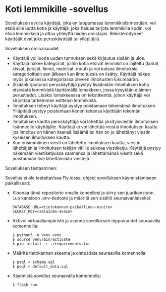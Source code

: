 # Koti lemmikille -sovellus

Sovelluksen avulla käyttäjä, joka on luopumassa lemmikkieläimestään, voi etsiä sille uutta kotia ja käyttäjä, joka haluaa tarjota lemmikille kodin, voi etsiä lemmikkejä ja ottaa yhteyttä niiden omistajiin. Rekisteröityneet käyttäjät ovat joko peruskäyttäjiä tai ylläpitäjiä.

Sovelluksen ominaisuudet:
* Käyttäjä voi luoda uuden tunnuksen sekä kirjautua sisään ja ulos.
* Käyttäjä näkee kategoriat, joihin kotia etsivät lemmikit on lajiteltu (koirat, kissat, jyrsijät, linnut, matelijat, muut) ja voi katsoa ilmoituksia kategorioittain sen jälkeen kun ilmoituksia on lisätty. Käyttäjä näkee myös jokaisessa kategoriassa olevien ilmoitusten lukumäärän.
* Sisäänkirjautunut peruskäyttäjä pystyy lisäämään ilmoituksen kotia etsivästä lemmikistä täyttämällä lomakkeen, jossa kysytään eläimen perustiedot. Lisäksi lomakkeessa on tekstikenttä, johon käyttäjä voi kirjoittaa tarkemman esittelyn lemmikistä.
* Ilmoituksen tehnyt käyttäjä pystyy poistamaan tekemänsä ilmoituksen. Ylläpitäjä pystyy poistamaan kenen tahansa käyttäjän tekemän ilmoituksen.
* Ilmoituksen kautta peruskäyttäjä voi lähettää yksityisviestin ilmoituksen lisänneelle käyttäjälle. Käyttäjä ei voi lähettää viestiä ilmoituksen kautta jos ilmoitus on hänen itsensä lisäämä tai hän on jo lähettänyt viestin kyseisen ilmoituksen kautta.
* Kun ensimmäinen viesti on lähetetty ilmoituksen kautta, viestin lähettäjän ja ilmoituksen tekijän välille aukeaa viestiketju. Käyttäjä pystyy näkemään viestiketjuissa saamansa ja lähettämänsä viestit sekä poistamaan itse lähettämiään viestejä.

Sovelluksen testaaminen:

Sovellus ei ole testattavissa Fly.iossa, ohjeet sovelluksen käynnistämiseen paikallisesti:
* Kloonaa tämä repositorio omalle koneellesi ja siirry sen juurikansioon. Luo kansioon .env-tiedosto ja määritä sen sisältö seuraavanlaiseksi:
    ```
    DATABASE_URL=<tietokannan-paikallinen-osoite>
    SECRET_KEY=<salainen-avain>
    ```
* Aktivoi virtuaaliympäristö ja asenna sovelluksen riippuvuudet seuraavilla komennoilla:
    ```
    $ python3 -m venv venv
    $ source venv/bin/activate
    $ pip install -r ./requirements.txt
    ```
* Määritä tietokannan skeema ja oletusdata seuraavilla komennolla:
    ```
    $ psql < schema.sql
    $ psql < default_data.sql
    ```
* Käynnistä sovellus seuraavalla komennolla:
    ```
    $ flask run
    ```